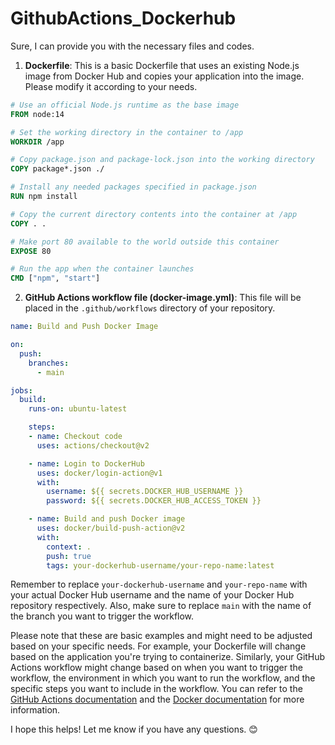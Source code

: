 # GithubActions_Dockerhub

Sure, I can provide you with the necessary files and codes.

1. **Dockerfile**: This is a basic Dockerfile that uses an existing Node.js image from Docker Hub and copies your application into the image. Please modify it according to your needs.

```Dockerfile
# Use an official Node.js runtime as the base image
FROM node:14

# Set the working directory in the container to /app
WORKDIR /app

# Copy package.json and package-lock.json into the working directory
COPY package*.json ./

# Install any needed packages specified in package.json
RUN npm install

# Copy the current directory contents into the container at /app
COPY . .

# Make port 80 available to the world outside this container
EXPOSE 80

# Run the app when the container launches
CMD ["npm", "start"]
```

2. **GitHub Actions workflow file (docker-image.yml)**: This file will be placed in the `.github/workflows` directory of your repository.

```yaml
name: Build and Push Docker Image

on:
  push:
    branches:
      - main

jobs:
  build:
    runs-on: ubuntu-latest

    steps:
    - name: Checkout code
      uses: actions/checkout@v2

    - name: Login to DockerHub
      uses: docker/login-action@v1
      with:
        username: ${{ secrets.DOCKER_HUB_USERNAME }}
        password: ${{ secrets.DOCKER_HUB_ACCESS_TOKEN }}

    - name: Build and push Docker image
      uses: docker/build-push-action@v2
      with:
        context: .
        push: true
        tags: your-dockerhub-username/your-repo-name:latest
```

Remember to replace `your-dockerhub-username` and `your-repo-name` with your actual Docker Hub username and the name of your Docker Hub repository respectively. Also, make sure to replace `main` with the name of the branch you want to trigger the workflow.

Please note that these are basic examples and might need to be adjusted based on your specific needs. For example, your Dockerfile will change based on the application you're trying to containerize. Similarly, your GitHub Actions workflow might change based on when you want to trigger the workflow, the environment in which you want to run the workflow, and the specific steps you want to include in the workflow. You can refer to the [GitHub Actions documentation](https://docs.github.com/en/actions) and the [Docker documentation](https://docs.docker.com/) for more information. 

I hope this helps! Let me know if you have any questions. 😊
